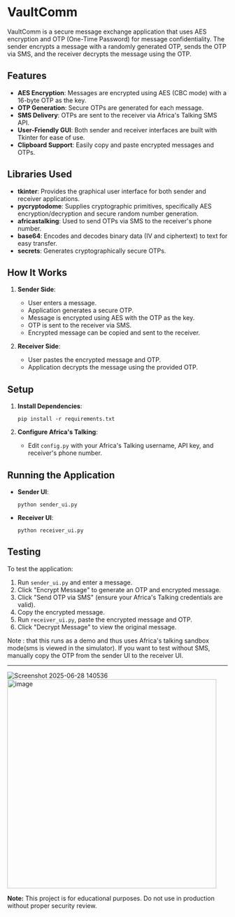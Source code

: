 # VaultComm

VaultComm is a secure message exchange application that uses AES encryption and OTP (One-Time Password) for message confidentiality. The sender encrypts a message with a randomly generated OTP, sends the OTP via SMS, and the receiver decrypts the message using the OTP.

## Features

- **AES Encryption**: Messages are encrypted using AES (CBC mode) with a 16-byte OTP as the key.
- **OTP Generation**: Secure OTPs are generated for each message.
- **SMS Delivery**: OTPs are sent to the receiver via Africa's Talking SMS API.
- **User-Friendly GUI**: Both sender and receiver interfaces are built with Tkinter for ease of use.
- **Clipboard Support**: Easily copy and paste encrypted messages and OTPs.

## Libraries Used

- **tkinter**: Provides the graphical user interface for both sender and receiver applications.
- **pycryptodome**: Supplies cryptographic primitives, specifically AES encryption/decryption and secure random number generation.
- **africastalking**: Used to send OTPs via SMS to the receiver's phone number.
- **base64**: Encodes and decodes binary data (IV and ciphertext) to text for easy transfer.
- **secrets**: Generates cryptographically secure OTPs.

## How It Works

1. **Sender Side**:
    - User enters a message.
    - Application generates a secure OTP.
    - Message is encrypted using AES with the OTP as the key.
    - OTP is sent to the receiver via SMS.
    - Encrypted message can be copied and sent to the receiver.

2. **Receiver Side**:
    - User pastes the encrypted message and OTP.
    - Application decrypts the message using the provided OTP.

## Setup

1. **Install Dependencies**:
    ```
    pip install -r requirements.txt
    ```

2. **Configure Africa's Talking**:
    - Edit `config.py` with your Africa's Talking username, API key, and receiver's phone number.

## Running the Application

- **Sender UI**:
    ```
    python sender_ui.py
    ```
- **Receiver UI**:
    ```
    python receiver_ui.py
    ```

## Testing

To test the application:

1. Run `sender_ui.py` and enter a message.
2. Click "Encrypt Message" to generate an OTP and encrypted message.
3. Click "Send OTP via SMS" (ensure your Africa's Talking credentials are valid).
4. Copy the encrypted message.
5. Run `receiver_ui.py`, paste the encrypted message and OTP.
6. Click "Decrypt Message" to view the original message.

Note : that this runs as a demo and thus uses Africa's talking sandbox mode(sms is viewed in the simulator).
If you want to test without SMS, manually copy the OTP from the sender UI to the receiver UI.

---
![Screenshot 2025-06-28 140536](https://github.com/user-attachments/assets/7650a728-c043-41c9-bf16-61360056da7e)
<img width="478" alt="image" src="https://github.com/user-attachments/assets/f2af799a-118d-4ecb-aa49-f958de7e9707" />



**Note:** This project is for educational purposes. Do not use in production without proper security review.
